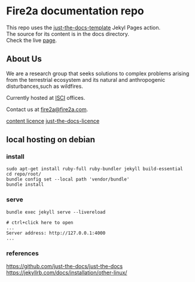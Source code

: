 # Fire2a documentation repo

This repo uses the [just-the-docs-template](https://github.com/just-the-docs/just-the-docs-template) Jekyl Pages action.  
The source for its content is in the docs directory.  
Check the live [page](https://fdobad.github.io/docs/).  

## About Us

We are a research group that seeks solutions to complex problems arising from the terrestrial ecosystem and its natural and anthropogenic disturbances,such as wildfires.

Currently hosted at [ISCI](https://isci.cl) offices.

Contact us at <a href="mailto:fire2a@fire2a.com">fire2a@fire2a.com</a>.

[content licence](./LICENCE)
[just-the-docs-licence](./just-the-docs-LICENCE)

## local hosting on debian
### install

    sudo apt-get install ruby-full ruby-bundler jekyll build-essential
    cd repo/root/
    bundle config set --local path 'vendor/bundle'
    bundle install

### serve

    bundle exec jekyll serve --livereload

    # ctrl+click here to open
    ...
    Server address: http://127.0.0.1:4000
    ...

### references
https://github.com/just-the-docs/just-the-docs
https://jekyllrb.com/docs/installation/other-linux/

